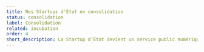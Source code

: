 ```yaml
---
title: Nos Startups d'État en consolidation
status: consolidation
label: Consolidation
related: incubation
order: 4
short_description: La Startup d’État devient un service public numérique national disponible pour tous
---
```

